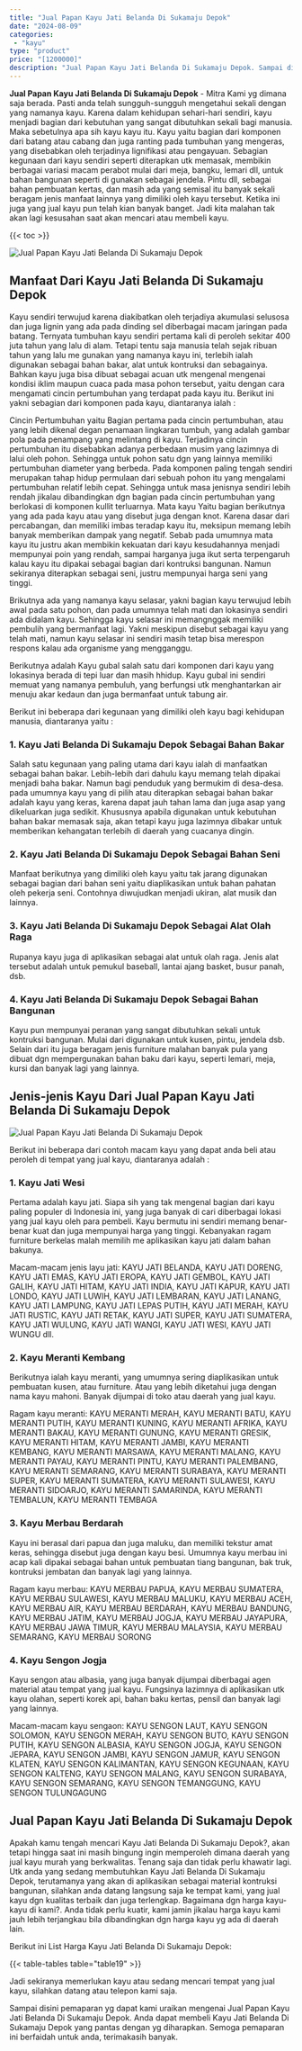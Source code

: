 ```yaml
---
title: "Jual Papan Kayu Jati Belanda Di Sukamaju Depok"
date: "2024-08-09"
categories:
 - "kayu"
type: "product"
price: "[1200000]"
description: "Jual Papan Kayu Jati Belanda Di Sukamaju Depok. Sampai disini pemaparan yg dapat kami uraikan mengenai Jual Papan Kayu Jati Belanda Di Sukamaju Depok. Anda d..."
---
```


**Jual Papan Kayu Jati Belanda Di Sukamaju Depok** - Mitra Kami yg dimana saja berada. Pasti anda telah sungguh-sungguh mengetahui sekali dengan yang namanya kayu. Karena dalam kehidupan sehari-hari sendiri, kayu menjadi bagian dari kebutuhan yang sangat dibutuhkan sekali bagi manusia. Maka sebetulnya apa sih kayu kayu itu. Kayu yaitu bagian dari komponen dari batang atau cabang dan juga ranting pada tumbuhan yang mengeras, yang disebabkan oleh terjadinya lignifikasi atau pengayuan. Sebagian kegunaan dari kayu sendiri seperti diterapkan utk memasak, membikin berbagai variasi macam perabot mulai dari meja, bangku, lemari dll, untuk bahan bangunan seperti di gunakan sebagai jendela. Pintu dll, sebagai bahan pembuatan kertas, dan masih ada yang semisal itu banyak sekali beragam jenis manfaat lainnya yang dimiliki oleh kayu tersebut. Ketika ini juga yang jual kayu pun telah kian banyak banget. Jadi kita malahan tak akan lagi kesusahan saat akan mencari atau membeli kayu.

{{< toc >}}

![Jual Papan Kayu Jati Belanda Di Sukamaju Depok](/images/kayu/kayu43.jpg)

## Manfaat Dari Kayu Jati Belanda Di Sukamaju Depok

Kayu sendiri terwujud karena diakibatkan oleh terjadiya akumulasi selusosa dan juga lignin yang ada pada dinding sel diberbagai macam jaringan pada batang. Ternyata tumbuhan kayu sendiri pertama kali di peroleh sekitar 400 juta tahun yang lalu di alam. Tetapi tentu saja manusia telah sejak ribuan tahun yang lalu me gunakan yang namanya kayu ini, terlebih ialah digunakan sebagai bahan bakar, alat untuk kontruksi dan sebagainya. Bahkan kayu juga bisa dibuat sebagai acuan utk mengenal mengenai kondisi iklim maupun cuaca pada masa pohon tersebut, yaitu dengan cara mengamati cincin pertumbuhan yang terdapat pada kayu itu. Berikut ini yakni sebagian dari komponen pada kayu, diantaranya ialah :

Cincin Pertumbuhan yaitu Bagian pertama pada cincin pertumbuhan, atau yang lebih dikenal degan penamaan lingkaran tumbuh, yang adalah gambar pola pada penampang yang melintang di kayu. Terjadinya cincin pertumbuhan itu disebabkan adanya perbedaan musim yang lazimnya di lalui oleh pohon. Sehingga untuk pohon satu dgn yang lainnya memiliki pertumbuhan diameter yang berbeda. Pada komponen paling tengah sendiri merupakan tahap hidup permulaan dari sebuah pohon itu yang mengalami pertumbuhan relatif lebih cepat. Sehingga untuk masa jenisnya sendiri lebih rendah jikalau dibandingkan dgn bagian pada cincin pertumbuhan yang berlokasi di komponen kullit terluarnya. Mata kayu Yaitu bagian berikutnya yang ada pada kayu atau yang disebut juga dengan knot. Karena dasar dari percabangan, dan memiliki imbas teradap kayu itu, meksipun memang lebih banyak memberikan dampak yang negatif. Sebab pada umumnya mata kayu itu justru akan membikin kekuatan dari kayu kesudahannya menjadi mempunyai poin yang rendah, sampai harganya juga ikut serta terpengaruh kalau kayu itu dipakai sebagai bagian dari kontruksi bangunan. Namun sekiranya diterapkan sebagai seni, justru mempunyai harga seni yang tinggi.

Brikutnya ada yang namanya kayu selasar, yakni bagian kayu terwujud lebih awal pada satu pohon, dan pada umumnya telah mati dan lokasinya sendiri ada didalam kayu. Sehingga kayu selasar ini memangnggak memiliki pembulih yang bermanfaat lagi. Yakni meskipun disebut sebagai kayu yang telah mati, namun kayu selasar ini sendiri masih tetap bisa merespon respons kalau ada organisme yang mengganggu.

Berikutnya adalah Kayu gubal salah satu dari komponen dari kayu yang lokasinya berada di tepi luar dan masih hhidup. Kayu gubal ini sendiri memuat yang namanya pembuluh, yang berfungsi utk menghantarkan air menuju akar kedaun dan juga bermanfaat untuk tabung air.

Berikut ini beberapa dari kegunaan yang dimiliki oleh kayu bagi kehidupan manusia, diantaranya yaitu :

### 1\. Kayu Jati Belanda Di Sukamaju Depok Sebagai Bahan Bakar

Salah satu kegunaan yang paling utama dari kayu ialah di manfaatkan sebagai bahan bakar. Lebih-lebih dari dahulu kayu memang telah dipakai menjadi baha bakar. Namun bagi penduduk yang bermukim di desa-desa. pada umumnya kayu yang di pilih atau diterapkan sebagai bahan bakar adalah kayu yang keras, karena dapat jauh tahan lama dan juga asap yang dikeluarkan juga sedikit. Khususnya apabila digunakan untuk kebutuhan bahan bakar memasak saja, akan tetapi kayu juga lazimnya dibakar untuk memberikan kehangatan terlebih di daerah yang cuacanya dingin.

### 2\. Kayu Jati Belanda Di Sukamaju Depok Sebagai Bahan Seni

Manfaat berikutnya yang dimiliki oleh kayu yaitu tak jarang digunakan sebagai bagian dari bahan seni yaitu diaplikasikan untuk bahan pahatan oleh pekerja seni. Contohnya diwujudkan menjadi ukiran, alat musik dan lainnya.

### 3\. Kayu Jati Belanda Di Sukamaju Depok Sebagai Alat Olah Raga

Rupanya kayu juga di aplikasikan sebagai alat untuk olah raga. Jenis alat tersebut adalah untuk pemukul baseball, lantai ajang basket, busur panah, dsb.

### 4\. Kayu Jati Belanda Di Sukamaju Depok Sebagai Bahan Bangunan

Kayu pun mempunyai peranan yang sangat dibutuhkan sekali untuk kontruksi bangunan. Mulai dari digunakan untuk kusen, pintu, jendela dsb. Selain dari itu juga beragam jenis furniture malahan banyak pula yang dibuat dgn mempergunakan bahan baku dari kayu, seperti lemari, meja, kursi dan banyak lagi yang lainnya.

## Jenis-jenis Kayu Dari Jual Papan Kayu Jati Belanda Di Sukamaju Depok

![Jual Papan Kayu Jati Belanda Di Sukamaju Depok](/images/kayu/kayu20.jpg)

Berikut ini beberapa dari contoh macam kayu yang dapat anda beli atau peroleh di tempat yang jual kayu, diantaranya adalah :

### 1\. Kayu Jati Wesi

Pertama adalah kayu jati. Siapa sih yang tak mengenal bagian dari kayu paling populer di Indonesia ini, yang juga banyak di cari diberbagai lokasi yang jual kayu oleh para pembeli. Kayu bermutu ini sendiri memang benar-benar kuat dan juga mempunyai harga yang tinggi. Kebanyakan ragam furniture berkelas malah memilih me aplikasikan kayu jati dalam bahan bakunya.

Macam-macam jenis layu jati: KAYU JATI BELANDA, KAYU JATI DORENG, KAYU JATI EMAS, KAYU JATI EROPA, KAYU JATI GEMBOL, KAYU JATI GALIH, KAYU JATI HITAM, KAYU JATI INDIA, KAYU JATI KAPUR, KAYU JATI LONDO, KAYU JATI LUWIH, KAYU JATI LEMBARAN, KAYU JATI LANANG, KAYU JATI LAMPUNG, KAYU JATI LEPAS PUTIH, KAYU JATI MERAH, KAYU JATI RUSTIC, KAYU JATI RETAK, KAYU JATI SUPER, KAYU JATI SUMATERA, KAYU JATI WULUNG, KAYU JATI WANGI, KAYU JATI WESI, KAYU JATI WUNGU dll.

### 2\. Kayu Meranti Kembang

Berikutnya ialah kayu meranti, yang umumnya sering diaplikasikan untuk pembuatan kusen, atau furniture. Atau yang lebih diketahui juga dengan nama kayu mahoni. Banyak dijumpai di toko atau daerah yang jual kayu.

Ragam kayu meranti: KAYU MERANTI MERAH, KAYU MERANTI BATU, KAYU MERANTI PUTIH, KAYU MERANTI KUNING, KAYU MERANTI AFRIKA, KAYU MERANTI BAKAU, KAYU MERANTI GUNUNG, KAYU MERANTI GRESIK, KAYU MERANTI HITAM, KAYU MERANTI JAMBI, KAYU MERANTI KEMBANG, KAYU MERANTI MARSAWA, KAYU MERANTI MALANG, KAYU MERANTI PAYAU, KAYU MERANTI PINTU, KAYU MERANTI PALEMBANG, KAYU MERANTI SEMARANG, KAYU MERANTI SURABAYA, KAYU MERANTI SUPER, KAYU MERANTI SUMATERA, KAYU MERANTI SULAWESI, KAYU MERANTI SIDOARJO, KAYU MERANTI SAMARINDA, KAYU MERANTI TEMBALUN, KAYU MERANTI TEMBAGA

### 3\. Kayu Merbau Berdarah

Kayu ini berasal dari papua dan juga maluku, dan memiliki tekstur amat keras, sehingga disebut juga dengan kayu besi. Umumnya kayu merbau ini acap kali dipakai sebagai bahan untuk pembuatan tiang bangunan, bak truk, kontruksi jembatan dan banyak lagi yang lainnya.

Ragam kayu merbau: KAYU MERBAU PAPUA, KAYU MERBAU SUMATERA, KAYU MERBAU SULAWESI, KAYU MERBAU MALUKU, KAYU MERBAU ACEH, KAYU MERBAU AIR, KAYU MERBAU BERDARAH, KAYU MERBAU BANDUNG, KAYU MERBAU JATIM, KAYU MERBAU JOGJA, KAYU MERBAU JAYAPURA, KAYU MERBAU JAWA TIMUR, KAYU MERBAU MALAYSIA, KAYU MERBAU SEMARANG, KAYU MERBAU SORONG

### 4\. Kayu Sengon Jogja

Kayu sengon atau albasia, yang juga banyak dijumpai diberbagai agen material atau tempat yang jual kayu. Fungsinya lazimnya di aplikasikan utk kayu olahan, seperti korek api, bahan baku kertas, pensil dan banyak lagi yang lainnya.

Macam-macam kayu sengaon: KAYU SENGON LAUT, KAYU SENGON SOLOMON, KAYU SENGON MERAH, KAYU SENGON BUTO, KAYU SENGON PUTIH, KAYU SENGON ALBASIA, KAYU SENGON JOGJA, KAYU SENGON JEPARA, KAYU SENGON JAMBI, KAYU SENGON JAMUR, KAYU SENGON KLATEN, KAYU SENGON KALIMANTAN, KAYU SENGON KEGUNAAN, KAYU SENGON KALTENG, KAYU SENGON MALANG, KAYU SENGON SURABAYA, KAYU SENGON SEMARANG, KAYU SENGON TEMANGGUNG, KAYU SENGON TULUNGAGUNG

## Jual Papan Kayu Jati Belanda Di Sukamaju Depok

Apakah kamu tengah mencari Kayu Jati Belanda Di Sukamaju Depok?, akan tetapi hingga saat ini masih bingung ingin memperoleh dimana daerah yang jual kayu murah yang berkwalitas. Tenang saja dan tidak perlu khawatir lagi. Utk anda yang sedang membutuhkan Kayu Jati Belanda Di Sukamaju Depok, terutamanya yang akan di aplikasikan sebagai material kontruksi bangunan, silahkan anda datang langsung saja ke tempat kami, yang jual kayu dgn kualitas terbaik dan juga terlengkap. Bagaimana dgn harga kayu-kayu di kami?. Anda tidak perlu kuatir, kami jamin jikalau harga kayu kami jauh lebih terjangkau bila dibandingkan dgn harga kayu yg ada di daerah lain.

Berikut ini List Harga Kayu Jati Belanda Di Sukamaju Depok:

{{< table-tables table="table19" >}}

Jadi sekiranya memerlukan kayu atau sedang mencari tempat yang jual kayu, silahkan datang atau telepon kami saja.

Sampai disini pemaparan yg dapat kami uraikan mengenai Jual Papan Kayu Jati Belanda Di Sukamaju Depok. Anda dapat membeli Kayu Jati Belanda Di Sukamaju Depok yang pantas dengan yg diharapkan. Semoga pemaparan ini berfaidah untuk anda, terimakasih banyak.

